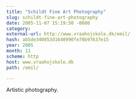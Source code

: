 ```yaml
---
title: "Schildt Fine Art Photography"
slug: schildt-fine-art-photography
date: 2005-11-07 15:19:50 -0600
category: 
external-url: http://www.vraahojskole.dk/emil/
hash: ab5de340853d1640990fe78b97637e15
year: 2005
month: 11
scheme: http
host: www.vraahojskole.dk
path: /emil/

---
```


Artistic photography.
